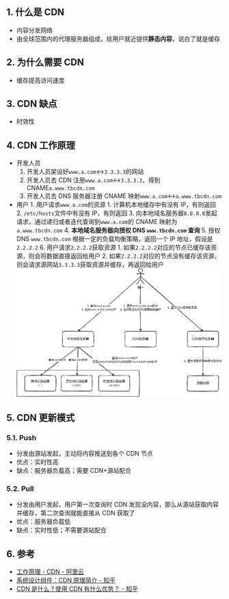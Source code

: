 ## 1. 什么是 CDN

- 内容分发网络
- 由全球范围内的代理服务器组成，给用户就近提供**静态内容**，说白了就是缓存

## 2. 为什么需要 CDN

- 缓存提高访问速度

## 3. CDN 缺点

- 时效性

## 4. CDN 工作原理

- 开发人员
  1. 开发人员架设好`www.a.com`<->`3.3.3.3`的网站
  2. 开发人员去 CDN 注册`www.a.com`<->`3.3.3.3`，得到 CNAME`a.www.tbcdn.com`
  3. 开发人员去 DNS 服务器注册 CNAME 映射`www.a.com`<->`a.www.tbcdn.com`
- 用户 1. 用户请求`www.a.com`的资源 1. 计算机本地缓存中有没有 IP，有则返回 2. `/etc/hosts`文件中有没有 IP，有则返回 3. 向本地域名服务器`8.8.8.8`发起请求，通过递归或者迭代查询到`www.a.com`的 CNAME 映射为`a.www.tbcdn.com` 4. **本地域名服务器向授权 DNS `www.tbcdn.com` 查询** 5. 授权 DNS `www.tbcdn.com` 根据一定的负载均衡策略，返回一个 IP 地址，假设是`2.2.2.2` 6. 用户请求`2.2.2.2`获取资源 1. 如果`2.2.2.2`对应的节点已缓存该资源，则会将数据直接返回给用户 2. 如果`2.2.2.2`对应的节点没有缓存该资源，则会请求源网站`3.3.3.3`获取资源并缓存，再返回给用户
  ![CDN](attachments/20220725231508332_27725.png)

## 5. CDN 更新模式

### 5.1. Push

- 分发由源站发起，主动将内容推送到各个 CDN 节点
- 优点：实时性高
- 缺点：服务器负载高；需要 CDN+源站配合

### 5.2. Pull

- 分发由用户发起，用户第一次查询时 CDN 发现没内容，那么从源站获取内容并缓存，第二次查询就能直接从 CDN 获取了
- 优点：服务器负载低
- 缺点：实时性低；不需要源站配合

## 6. 参考

- [工作原理 \- CDN \- 阿里云](https://help.aliyun.com/document_detail/122172.html)
- [系统设计组件：CDN 原理简介 \- 知乎](https://zhuanlan.zhihu.com/p/99991992)
- [CDN 是什么？使用 CDN 有什么优势？ \- 知乎](https://www.zhihu.com/question/36514327/answer/68143522)

